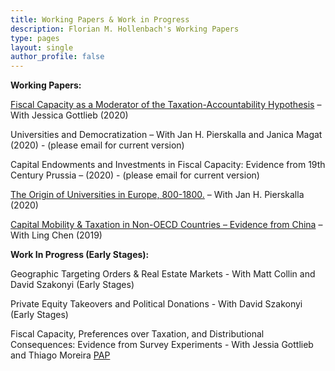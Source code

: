 ```yaml
---
title: Working Papers & Work in Progress
description: Florian M. Hollenbach's Working Papers
type: pages
layout: single
author_profile: false
---
```


__Working Papers:__

[Fiscal Capacity as a Moderator of the Taxation-Accountability Hypothesis](../papers/Gottlieb_Hollenbach_2020.pdf) – With Jessica Gottlieb (2020)

Universities and Democratization – With Jan H. Pierskalla and Janica Magat (2020) - (please email for current version)

Capital Endowments and Investments in Fiscal Capacity: Evidence from 19th Century Prussia – (2020) - (please email for current version)

[The Origin of Universities in Europe, 800-1800.](../papers/Hollenbach_Pierskalla_2020.pdf) – With Jan H. Pierskalla (2020)

[Capital Mobility & Taxation in Non-OECD Countries – Evidence from China](../papers/Hollenbach_Chen_2020.pdf) – With Ling Chen (2019)

__Work In Progress (Early Stages):__

Geographic Targeting Orders & Real Estate Markets - With Matt Collin and David Szakonyi (Early Stages)

Private Equity Takeovers and Political Donations - With David Szakonyi (Early Stages)

Fiscal Capacity, Preferences over Taxation, and Distributional Consequences: Evidence from Survey Experiments - With Jessia Gottlieb and Thiago Moreira [PAP](https://osf.io/yvqex)
